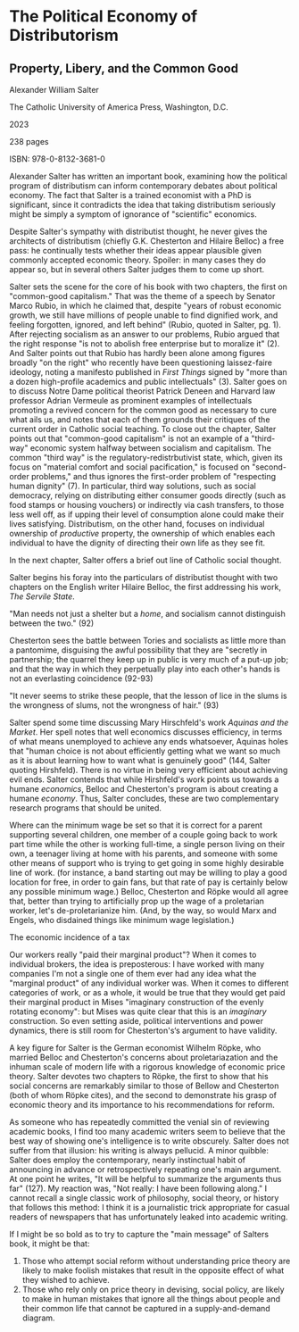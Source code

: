# The Political Economy of Distributorism

## Property, Libery, and the Common Good

Alexander William Salter

The Catholic University of America Press, Washington, D.C.

2023

238 pages

ISBN: 978-0-8132-3681-0

Alexander Salter has written an important book, examining how the political program of distributism can inform
contemporary debates about political economy. The fact that Salter is a trained economist with a PhD is significant,
since it contradicts the idea that taking distributism seriously might be simply a symptom of ignorance of
"scientific" economics.

Despite Salter's sympathy with distributist thought, he never gives the architects of distributism (chiefly G.K.
Chesterton and Hilaire Belloc) a free pass: he continually tests whether their ideas appear plausible given commonly
accepted economic theory. Spoiler: in many cases they do appear so, but in several others Salter judges them to come up
short.

Salter sets the scene for the core of his book with two chapters, the first on "common-good capitalism." That was the
theme of a speech by Senator Marco Rubio, in which he claimed that, despite "years of robust economic growth, we still
have millions of people unable to find dignified work, and feeling forgotten, ignored, and left behind" (Rubio, quoted
in Salter, pg. 1). After rejecting socialism as an answer to our problems, Rubio argued that the right response "is not
to abolish free enterprise but to moralize it" (2). And Salter points out that Rubio has hardly been alone among figures
broadly "on the right" who recently have been questioning laissez-faire ideology, noting a manifesto published in
*First Things* signed by "more than a dozen high-profile academics and public intellectuals" (3). Salter goes on to
discuss Notre Dame political theorist Patrick Deneen and Harvard law professor Adrian Vermeule as prominent examples of
intellectuals promoting a revived concern for the common good as necessary to cure what ails us, and notes that each of
them grounds their critiques of the current order in Catholic social teaching. To close out the chapter, Salter points
out that "common-good capitalism" is not an example of a "third-way" economic system halfway between socialism and
capitalism. The common "third way" is the regulatory-redistrbutivist state, which, given its focus on "material comfort
and social pacification," is focused on "second-order problems," and thus ignores the first-order problem of "respecting
human dignity" (7). In particular, third way solutions, such as social democracy, relying on distributing either
consumer goods directly (such as food stamps or housing vouchers) or indirectly via cash transfers, to those less well
off, as if upping their level of consumption alone could make their lives satisfying. Distributism, on the other hand,
focuses on individual ownership of *productive* property, the ownership of which enables each individual to have the
dignity of directing their own life as they see fit.

In the next chapter, Salter offers a brief out line of Catholic social thought.



Salter begins his foray into the particulars of distributist thought with two chapters on the English writer Hilaire
Belloc, the first addressing his work, *The Servile State*.


"Man needs not just a shelter but a *home*, and socialism cannot distinguish between the two." (92)


Chesterton sees the battle between Tories and socialists as little more than a pantomime, disguising the awful
possibility that they are "secretly in partnership; the quarrel they keep up in public is very much of a put-up job; and
that the way in which they perpetually play into each other's hands is not an everlasting coincidence (92-93)

"It never seems to strike these people, that the lesson of lice in the slums is the wrongness of slums, not the
wrongness of hair." (93)


Salter spend some time discussing Mary Hirschfeld's work *Aquinas and the Market*. Her spell notes that well economics
discusses efficiency, in terms of what means unemployed to achieve any ends whatsoever, Aquinas holes that "human choice
is not about efficiently getting what we want so much as it is about learning how to want what is genuinely good" (144,
Salter quoting Hirshfeld). There is no virtue in being very efficient about achieving evil ends. Salter contends that
while Hirshfeld's work points us towards a humane *economics*, Belloc and Chesterton's program is about creating a
humane *economy*. Thus, Salter concludes, these are two complementary research programs that should be united.


Where can the minimum wage be set so that it is correct for a parent supporting several children, one member of a couple
going back to work part time while the other is working full-time, a single person living on their own, a teenager
living at home with his parents, and someone with some other means of support who is trying to get going in some highly
desirable line of work. (for instance, a band starting out may be willing to play a good location for free, in order to
gain fans, but that rate of pay is certainly below any possible minimum wage.) Belloc, Chesterton and Röpke would all
agree that, better than trying to artificially prop up the wage of a proletarian worker, let's de-proletarianize him.
(And, by the way, so would Marx and Engels, who disdained things like minimum wage legislation.)

The economic incidence of a tax 

Our workers really "paid their marginal product"? When it comes to individual brokers, the idea is preposterous: I have
worked with many companies I'm not a single one of them ever had any idea what the "marginal product" of any individual
worker was. When it comes to different categories of work, or as a whole, it would be true that they would get paid
their marginal product in Mises "imaginary construction of the evenly rotating economy": but Mises was quite clear that
this is an *imaginary* construction. So even setting aside, political interventions and power dynamics, there is still
room for Chesterton's‘s argument to have validity. 


A key figure for Salter is the German economist Wilhelm Röpke, who married Belloc and Chesterton's concerns about
proletariazation and the inhuman scale of modern life with a rigorous knowledge of economic price theory. Salter devotes
two chapters to Röpke, the first to show that his social concerns are remarkably similar to those of Bellow and
Chesterton (both of whom Röpke cites), and the second to demonstrate his grasp of economic theory and its importance to
his recommendations for reform.




As someone who has repeatedly committed the venial sin of reviewing academic books, I find too many academic writers
seem to believe that the best way of showing one's intelligence is to write obscurely. Salter does not suffer from that
illusion: his writing is always pellucid. A minor quibble: Salter does employ the contemporary, nearly instinctual habit
of announcing in advance or retrospectively repeating one's main argument. At one point he writes, "It will be helpful
to summarize the arguments thus far" (127). My reaction was, "Not really: I have been following along." I cannot recall
a single classic work of philosophy, social theory, or history that follows this method: I think it is a journalistic
trick appropriate for casual readers of newspapers that has unfortunately leaked into academic writing.


If I might be so bold as to try to capture the "main message" of Salters book, it might be that:

1. Those who attempt social reform without understanding price theory are likely to make foolish mistakes that result in
   the opposite effect of what they wished to achieve.
2. Those who rely only on price theory in devising, social policy, are likely to make in human mistakes that ignore all
   the things about people and their common life that cannot be captured in a supply-and-demand diagram.

